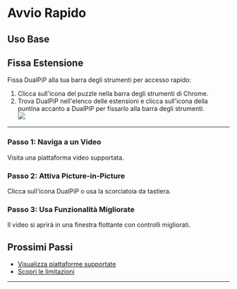 # Avvio Rapido

## Uso Base

## Fissa Estensione

Fissa DualPiP alla tua barra degli strumenti per accesso rapido:

1. Clicca sull'icona del puzzle nella barra degli strumenti di Chrome.
2. Trova DualPiP nell'elenco delle estensioni e clicca sull'icona della puntina accanto a DualPiP per fissarlo alla barra degli strumenti.  
   ![](https://static.dualpip.cc/doc_image/pin_extension.webp?v=1.1.0)

---

### Passo 1: Naviga a un Video

Visita una piattaforma video supportata.

### Passo 2: Attiva Picture-in-Picture

Clicca sull'icona DualPiP o usa la scorciatoia da tastiera.

### Passo 3: Usa Funzionalità Migliorate

Il video si aprirà in una finestra flottante con controlli migliorati.

## Prossimi Passi

- [Visualizza piattaforme supportate](/it/video-platforms-support)
- [Scopri le limitazioni](/it/limitations)

---
